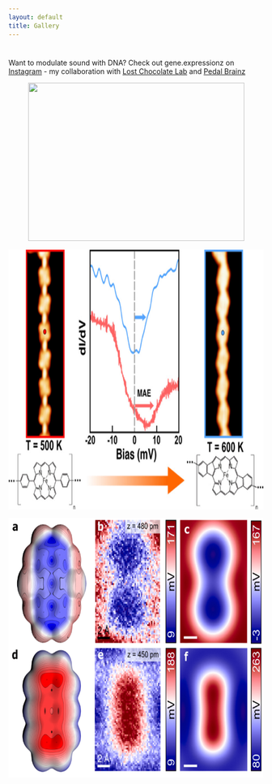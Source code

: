```yaml
---
layout: default
title: Gallery
---
```



<div class="Gallery">
  <h1></h1>
  <p>Want to modulate sound with DNA? Check out gene.expressionz on <a href="https://www.instagram.com/p/Csmvu3WvCS9/?igsh=MzRlODBiNWFlZA%3D%3D">Instagram</a> - my collaboration with <a href="https://lostchocolatelab.com/">Lost Chocolate Lab</a> and <a href="https://pedalbrainz.com/">Pedal Brainz</a></p>
  <p style="text-align:center;"><img src=""/images/all-in.jpg" width="427" height="312" class="center">
  <p style="text-align:center;"><img src="/images/magnetic.jpeg" width="512" height="512" class="center">
  <p style="text-align:center;"><img src="/images/pihole.png" width="512" height="512" class="center">
  <p> </p>
  <br>
  <p> </p>
    </ul>
</div>
